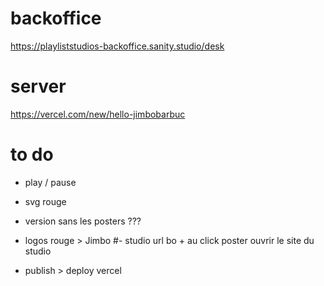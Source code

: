# backoffice

https://playliststudios-backoffice.sanity.studio/desk

# server

https://vercel.com/new/hello-jimbobarbuc

# to do

- play / pause
- svg rouge

- version sans les posters ???
- logos rouge > Jimbo
  #- studio url bo + au click poster ouvrir le site du studio
- publish > deploy vercel
